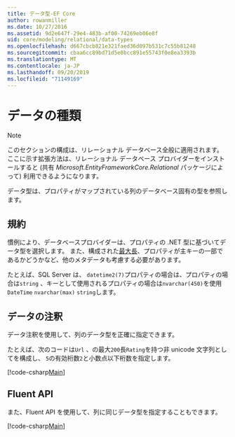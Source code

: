 ```yaml
---
title: データ型-EF Core
author: rowanmiller
ms.date: 10/27/2016
ms.assetid: 9d2e647f-29e4-483b-af00-74269eb06e8f
uid: core/modeling/relational/data-types
ms.openlocfilehash: d667cbcb821e321faed36d097b531c7c55b81248
ms.sourcegitcommit: cbaa6cc89bd71d5e0bcc891e55743f0e8ea3393b
ms.translationtype: MT
ms.contentlocale: ja-JP
ms.lasthandoff: 09/20/2019
ms.locfileid: "71149169"
---
```

# <a name="data-types"></a>データの種類

> [!NOTE]  
> このセクションの構成は、リレーショナル データベース全般に適用されます。 ここに示す拡張方法は、リレーショナル データベース プロバイダーをインストールすると (共有 *Microsoft.EntityFrameworkCore.Relational* パッケージによって) 利用できるようになります。

データ型は、プロパティがマップされている列のデータベース固有の型を参照します。

## <a name="conventions"></a>規約

慣例により、データベースプロバイダーは、プロパティの .NET 型に基づいてデータ型を選択します。 また、構成された[最大長](../max-length.md)、プロパティが主キーの一部であるかどうかなど、他のメタデータも考慮する必要があります。

たとえば、SQL Server は、 `datetime2(7)`プロパティの場合は、プロパティの場合は`string` 、キーとして使用されるプロパティの場合は`nvarchar(450)`を使用`DateTime` `nvarchar(max)` `string`します。

## <a name="data-annotations"></a>データの注釈

データ注釈を使用して、列のデータ型を正確に指定できます。

たとえば、次のコードは`Url` 、の最大`200`長`Rating`を持つ非 unicode 文字列としてを構成し、 `5`の有効桁数`2`と小数点以下桁数を指定します。

[!code-csharp[Main](../../../../samples/core/Modeling/DataAnnotations/Samples/Relational/DataType.cs?name=Entities&highlight=4,6)]

## <a name="fluent-api"></a>Fluent API

また、Fluent API を使用して、列に同じデータ型を指定することもできます。

[!code-csharp[Main](../../../../samples/core/Modeling/FluentAPI/Samples/Relational/DataType.cs?name=Model&highlight=9-10)]
